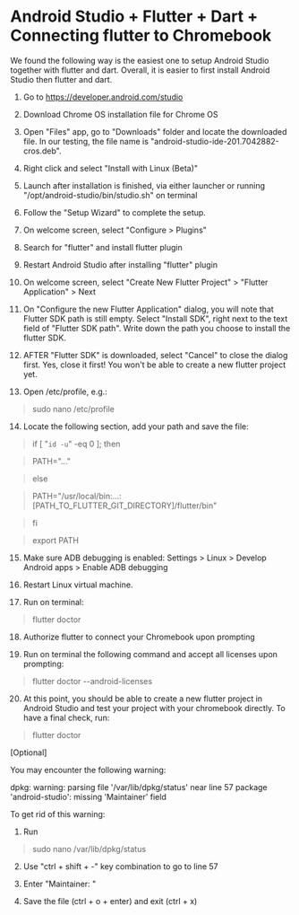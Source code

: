 # Android Studio + Flutter + Dart + Connecting flutter to Chromebook

We found the following way is the easiest one to setup Android Studio together with flutter and dart.  Overall, it is easier to first install Android Studio then flutter and dart.

1) Go to https://developer.android.com/studio

2) Download Chrome OS installation file for Chrome OS

3) Open "Files" app, go to "Downloads" folder and locate the downloaded file.  In our testing, the file name is "android-studio-ide-201.7042882-cros.deb".

4) Right click and select "Install with Linux (Beta)"

5) Launch after installation is finished, via either launcher or running "/opt/android-studio/bin/studio.sh" on terminal

6) Follow the "Setup Wizard" to complete the setup.

7) On welcome screen, select "Configure > Plugins"

8) Search for "flutter" and install flutter plugin

9) Restart Android Studio after installing "flutter" plugin

10) On welcome screen, select "Create New Flutter Project" > "Flutter Application" > Next

11) On "Configure the new Flutter Application" dialog, you will note that Flutter SDK path is still empty.  Select "Install SDK", right next to the text field of "Flutter SDK path".  Write down the path you choose to install the flutter SDK.

12) AFTER "Flutter SDK" is downloaded, select "Cancel" to close the dialog first.  Yes, close it first!  You won't be able to create a new flutter project yet.

13) Open /etc/profile, e.g.:

> sudo nano /etc/profile

14) Locate the following section, add your path and save the file:

> if [ "`id -u`" -eq 0 ]; then

>   PATH="..."

> else

>   PATH="/usr/local/bin:...:[PATH_TO_FLUTTER_GIT_DIRECTORY]/flutter/bin"

> fi

> export PATH

15) Make sure ADB debugging is enabled: Settings > Linux > Develop Android apps > Enable ADB debugging

16) Restart Linux virtual machine.

17) Run on terminal:

> flutter doctor

18) Authorize flutter to connect your Chromebook upon prompting

19) Run on terminal the following command and accept all licenses upon prompting:

> flutter doctor --android-licenses

20) At this point, you should be able to create a new flutter project in Android Studio and test your project with your chromebook directly. To have a final check, run:

> flutter doctor

[Optional]

You may encounter the following warning:

dpkg: warning: parsing file '/var/lib/dpkg/status' near line 57 package 'android-studio':
 missing 'Maintainer' field

To get rid of this warning:

1) Run

> sudo nano /var/lib/dpkg/status

2) Use "ctrl + shift + -" key combination to go to line 57

3) Enter "Maintainer: "

3) Save the file (ctrl + o + enter) and exit (ctrl + x)
